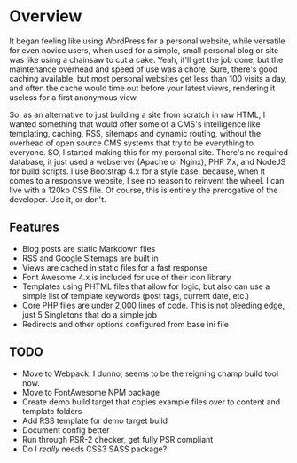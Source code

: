 # Overview

It began feeling like using WordPress for a personal website, while versatile for even novice users, when used for a simple, small personal blog or site was like using a chainsaw to cut a cake. Yeah, it'll get the job done, but the maintenance overhead and speed of use was a chore. Sure, there's good caching available, but most personal websites get less than 100 visits a day, and often the cache would time out before your latest views, rendering it useless for a first anonymous view. 

So, as an alternative to just building a site from scratch in raw HTML, I wanted something that would offer some of a CMS's intelligence like templating, caching, RSS, sitemaps and dynamic routing, without the overhead of open source CMS systems that try to be everything to everyone. SO, I started making this for my personal site. There's no required database, it just used a webserver (Apache or Nginx), PHP 7.x, and NodeJS for build scripts. I use Bootstrap 4.x for a style base, because, when it comes to a responsive website, I see no reason to reinvent the wheel. I can live with a 120kb CSS file. Of course, this is entirely the prerogative of the developer. Use it, or don't. 

## Features

* Blog posts are static Markdown files
* RSS and Google Sitemaps are built in
* Views are cached in static files for a fast response
* Font Awesome 4.x is included for use of their icon library
* Templates using PHTML files that allow for logic, but also can use a simple list of template keywords (post tags, current date, etc.)
* Core PHP files are under 2,000 lines of code. This is not bleeding edge, just 5 Singletons that do a simple job
* Redirects and other options configured from base ini file

## TODO

* Move to Webpack. I dunno, seems to be the reigning champ build tool now.
* Move to FontAwesome NPM package
* Create demo build target that copies example files over to content and template folders
* Add RSS template for demo target build
* Document config better
* Run through PSR-2 checker, get fully PSR compliant
* Do I *really* needs CSS3 SASS package?
